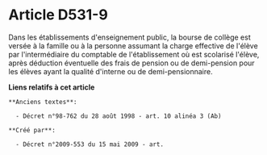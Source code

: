 # Article D531-9

Dans les établissements d'enseignement public, la bourse de collège est versée à la famille ou à la personne assumant la
charge effective de l'élève par l'intermédiaire du comptable de l'établissement où est scolarisé l'élève, après déduction
éventuelle des frais de pension ou de demi-pension pour les élèves ayant la qualité d'interne ou de demi-pensionnaire.

**Liens relatifs à cet article**

	**Anciens textes**:

	  - Décret n°98-762 du 28 août 1998 - art. 10 alinéa 3 (Ab)

	**Créé par**:

	  - Décret n°2009-553 du 15 mai 2009 - art.
